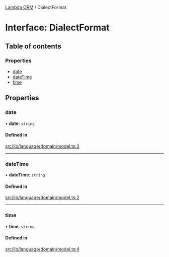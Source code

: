 [Lambda ORM](../README.md) / DialectFormat

# Interface: DialectFormat

## Table of contents

### Properties

- [date](DialectFormat.md#date)
- [dateTime](DialectFormat.md#datetime)
- [time](DialectFormat.md#time)

## Properties

### date

• **date**: `string`

#### Defined in

[src/lib/language/domain/model.ts:3](https://github.com/lambda-orm/lambdaorm/blob/4962287d/src/lib/language/domain/model.ts#L3)

___

### dateTime

• **dateTime**: `string`

#### Defined in

[src/lib/language/domain/model.ts:2](https://github.com/lambda-orm/lambdaorm/blob/4962287d/src/lib/language/domain/model.ts#L2)

___

### time

• **time**: `string`

#### Defined in

[src/lib/language/domain/model.ts:4](https://github.com/lambda-orm/lambdaorm/blob/4962287d/src/lib/language/domain/model.ts#L4)
